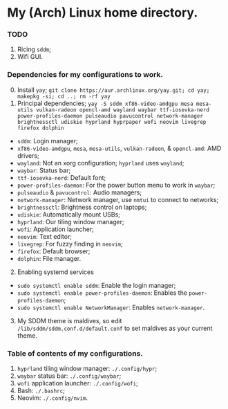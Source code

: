 # My (Arch) Linux home directory.

### TODO
1. Ricing `sddm`;
2. Wifi GUI.

### Dependencies for my configurations to work.
0. Install `yay`;
`git clone https://aur.archlinux.org/yay.git; cd yay; makepkg -si; cd ..; rm -rf yay`
1. Principal dependencies;
`yay -S sddm xf86-video-amdgpu mesa mesa-utils vulkan-radeon opencl-amd wayland waybar ttf-iosevka-nerd power-profiles-daemon pulseaudio pavucontrol network-manager brightnessctl udiskie hyprland hyprpaper wofi neovim livegrep firefox dolphin`
- `sddm`: Login manager;
- `xf86-video-amdgpu`, `mesa`, `mesa-utils`, `vulkan-radeon`, & `opencl-amd`: AMD drivers;
- `wayland`: Not an xorg configuration; `hyprland` uses `wayland`;
- `waybar`: Status bar;
- `ttf-iosevka-nerd`: Default font;
- `power-profiles-daemon`: For the power button menu to work in `waybar`;
- `pulseaudio` & `pavucontrol`: Audio managers;
- `network-manager`: Network manager, use `nmtui` to connect to networks;
- `brightnessctl`: Brightness control on laptops;
- `udiskie`: Automatically mount USBs;
- `hyprland`: Our tiling window manager;
- `wofi`: Application launcher;
- `neovim`: Text editor;
- `livegrep`: For fuzzy finding in `neovim`;
- `firefox`: Default browser;
- `dolphin`: File manager.
2. Enabling systemd services
- `sudo systemctl enable sddm`: Enable the login manager;
- `sudo systemctl enable power-profiles-daemon`: Enables the `power-profiles-daemon`;
- `sudo systemctl enable NetworkManager`: Enables `network-manager`.
3. My SDDM theme is maldives, so edit `/lib/sddm/sddm.conf.d/default.conf` to set maldives as your current theme.

### Table of contents of my configurations.
1. `hyprland` tiling window manager: `./.config/hypr`;
2. `waybar` status bar: `./.config/waybar`;
3. `wofi` application launcher: `./.config/wofi`;
4. Bash: `./.bashrc`;
5. Neovim: `./.config/nvim`.
